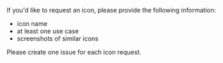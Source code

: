 If you'd like to request an icon, please provide the following information:
- icon name
- at least one use case
- screenshots of similar icons

Please create one issue for each icon request.